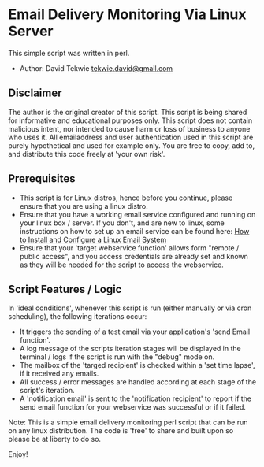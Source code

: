 # Email Delivery Monitoring Via Linux Server
This simple script was written in perl.

- Author: David Tekwie <tekwie.david@gmail.com>

## Disclaimer
The author is the original creator of this script. This script is being shared for informative and educational purposes 
only. This script does not contain malicious intent, nor intended to cause harm or loss of business to anyone who uses it. 
All emailaddress and user authentication used in this script are purely hypothetical and used for example only.
You are free to copy, add to, and distribute this code freely at 'your own risk'.

## Prerequisites
- This script is for Linux distros, hence before you continue, please ensure that you are using a linux distro.
- Ensure that you have a working email service configured and running on your linux box / server. If you don't, and are new to linux, some 
instructions on how to set up an email service can be found here: [How to Install and Configure a Linux Email System](http://www.linuxtopia.org/HowToGuides/linux_email_setup_guide/linux_email_intro1.html)
- Ensure that your 'target webservice function' allows form "remote / public access", and you access credentials are already set and known as they will be 
needed for the script to access the webservice.

## Script Features / Logic
In 'ideal conditions', whenever this script is run (either manually or via cron scheduling), the following iterations occur:
- It triggers the sending of a test email via your application's 'send Email function'.
- A log message of the scripts iteration stages will be displayed in the terminal / logs if the script is run with the "debug" mode on.
- The mailbox of the 'targed recipient' is checked within a 'set time lapse', if it received any emails.
- All success / error messages are handled according at each stage of the script's iteration.
- A 'notification email' is sent to the 'notification recipient' to report if the send email function for your webservice was successful or if it failed.

Note: This is a simple email delivery monitoring perl script that can be run on any linux distribution. The code is 'free' to share and built upon so please be
at liberty to do so.

Enjoy!